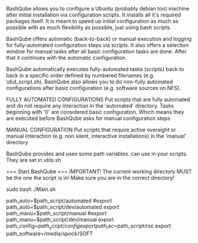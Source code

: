BashQube allows you to configure a Ubuntu (probably debian too) machine after initial installation via configuration scripts. It installs all it's required packages itself. It is meant to speed up initial configuration as much as possible with as much flexibility as possible, just using bash scripts.

BashQube offers automatic (back-to-back) or manual execution and logging for fully-automated configuration steps via scripts. It also offers a selection window for manual tasks after all basic configuration tasks are done. After that it continues with the automatic configuration.

BashQube automatically executes fully-automated tasks (scripts) back to back in a specific order defined by numbered filenames (e.g. \d\d_script.sh).
BashQube also allows you to do non-fully automated configurations after basic configuration (e.g. software sources on NFS).

FULLY AUTOMATED CONFIGURATIONS
Put scripts that are fully automated and do not require any interaction in the 'automated' directory. Tasks beginning with '0' are considered basic configuration. Which means they are executed before BashQube asks for manual configuration steps

MANUAL CONFIGURATION
Put scripts that require active oversight or manual interaction (e.g. non silent, interactive installations) in the 'manual' directory

BashQube provides and uses some path variables. 
can use in your scripts. They are set in utils.sh


=== Start BashQube ===
IMPORTANT!
The current working directory MUST be the one the script is in!
Make sure you are in the correct directory!

sudo bash ./Main.sh


path_auto=$path_script/automated
#export path_auto=$path_script/dev/automated
export path_manu=$path_script/manual
#export path_manu=$path_script/dev/manual
export path_config=$path_script/config
export path_rsc=$path_script/rsc
export path_software=/media/spock/SOFT
